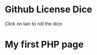 
<h1>Github License Dice</h1>

<p>Click on lain to roll the dice</p>
 
<!DOCTYPE html>
<html>
<body>

<h1>My first PHP page</h1>

<?php
echo "Hello World!";
?> 

</body>
</html>
